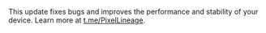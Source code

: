 This update fixes bugs and improves the performance and stability of your device. Learn more at [t.me/PixelLineage](https://t.me/PixelLineage).

